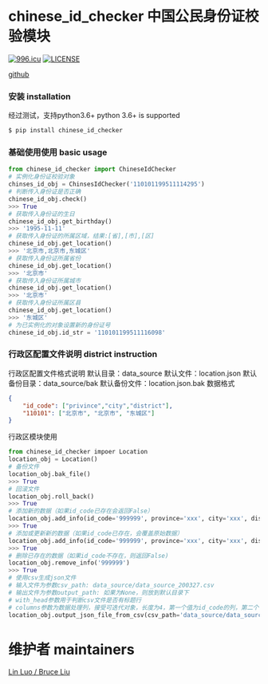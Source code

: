 # chinese_id_checker  中国公民身份证校验模块

[![996.icu](https://img.shields.io/badge/link-996.icu-red.svg)](https://996.icu)     [![LICENSE](https://img.shields.io/badge/license-Anti%20996-blue.svg)](https://github.com/996icu/996.ICU/blob/master/LICENSE)

[github](https://github.com/BruceWW/chinese_id_checker)

### 安装  installation
经过测试，支持python3.6+
python 3.6+ is supported
```sh
$ pip install chinese_id_checker
```

### 基础使用使用  basic usage
```python
from chinese_id_checker import ChineseIdChecker
# 实例化身份证校验对象
chinses_id_obj = ChinsesIdChecker('110101199511114295')
# 判断传入身份证是否正确
chinese_id_obj.check()
>>> True
# 获取传入身份证的生日
chinese_id_obj.get_birthday()
>>> '1995-11-11'
# 获取传入身份证的所属区域，结果:[省],[市],[区]
chinese_id_obj.get_location()
>>> '北京市,北京市,东城区'
# 获取传入身份证所属省份
chinese_id_obj.get_location()
>>> '北京市'
# 获取传入身份证所属城市
chinese_id_obj.get_location()
>>> '北京市'
# 获取传入身份证所属区县
chinese_id_obj.get_location()
>>> '东城区'
# 为已实例化的对象设置新的身份证号
chinese_id_obj.id_str = '110101199511116098'
```

### 行政区配置文件说明 district instruction
行政区配置文件格式说明
默认目录：data_source
默认文件：location.json
默认备份目录：data_source/bak
默认备份文件：location.json.bak
数据格式
```json
{
    "id_code": ["privince","city","district"],
    "110101": ["北京市", "北京市", "东城区"]
}
```

行政区模块使用
```python
from chinese_id_checker impoer Location
location_obj = Location()
# 备份文件
location_obj.bak_file()
>>> True
# 回滚文件
location_obj.roll_back()
>>> True
# 添加新的数据（如果id_code已存在会返回False）
location_obj.add_info(id_code='999999', province='xxx', city='xxx', district='xxx')
>>> True
# 添加或更新新的数据（如果id_code已存在，会覆盖原始数据）
location_obj.add_info(id_code='999999', province='xxx', city='xxx', district='xxx', update_id_exist=False)
>>> True
# 删除已存在的数据（如果id_code不存在，则返回False)
location_obj.remove_info('999999')
>>> True
# 使用csv生成json文件
# 输入文件为参数csv_path: data_source/data_source_200327.csv
# 输出文件为参数output_path: 如果为None，则放到默认目录下
# with_head参数用于判断csv文件是否有标题行
# columns参数为数据处理列，接受可迭代对象，长度为4，第一个值为id_code的列，第二个值为省名称，第三个值为市名称，第四个值为区县名称
location_obj.output_json_file_from_csv(csv_path='data_source/data_source_200327.csv',output_path=None,with_head=True,columns=(4,1,2,3)
```


# 维护者 maintainers

[Lin Luo / Bruce Liu](15869600264@163.com
)